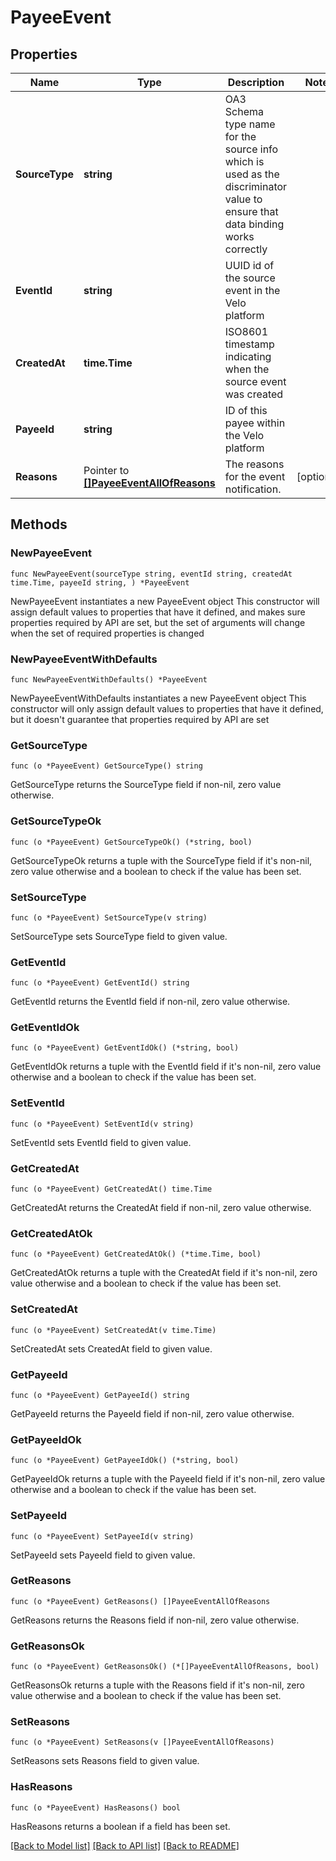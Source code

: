 # PayeeEvent

## Properties

Name | Type | Description | Notes
------------ | ------------- | ------------- | -------------
**SourceType** | **string** | OA3 Schema type name for the source info which is used as the discriminator value to ensure that data binding works correctly | 
**EventId** | **string** | UUID id of the source event in the Velo platform | 
**CreatedAt** | **time.Time** | ISO8601 timestamp indicating when the source event was created | 
**PayeeId** | **string** | ID of this payee within the Velo platform | 
**Reasons** | Pointer to [**[]PayeeEventAllOfReasons**](PayeeEventAllOfReasons.md) | The reasons for the event notification. | [optional] 

## Methods

### NewPayeeEvent

`func NewPayeeEvent(sourceType string, eventId string, createdAt time.Time, payeeId string, ) *PayeeEvent`

NewPayeeEvent instantiates a new PayeeEvent object
This constructor will assign default values to properties that have it defined,
and makes sure properties required by API are set, but the set of arguments
will change when the set of required properties is changed

### NewPayeeEventWithDefaults

`func NewPayeeEventWithDefaults() *PayeeEvent`

NewPayeeEventWithDefaults instantiates a new PayeeEvent object
This constructor will only assign default values to properties that have it defined,
but it doesn't guarantee that properties required by API are set

### GetSourceType

`func (o *PayeeEvent) GetSourceType() string`

GetSourceType returns the SourceType field if non-nil, zero value otherwise.

### GetSourceTypeOk

`func (o *PayeeEvent) GetSourceTypeOk() (*string, bool)`

GetSourceTypeOk returns a tuple with the SourceType field if it's non-nil, zero value otherwise
and a boolean to check if the value has been set.

### SetSourceType

`func (o *PayeeEvent) SetSourceType(v string)`

SetSourceType sets SourceType field to given value.


### GetEventId

`func (o *PayeeEvent) GetEventId() string`

GetEventId returns the EventId field if non-nil, zero value otherwise.

### GetEventIdOk

`func (o *PayeeEvent) GetEventIdOk() (*string, bool)`

GetEventIdOk returns a tuple with the EventId field if it's non-nil, zero value otherwise
and a boolean to check if the value has been set.

### SetEventId

`func (o *PayeeEvent) SetEventId(v string)`

SetEventId sets EventId field to given value.


### GetCreatedAt

`func (o *PayeeEvent) GetCreatedAt() time.Time`

GetCreatedAt returns the CreatedAt field if non-nil, zero value otherwise.

### GetCreatedAtOk

`func (o *PayeeEvent) GetCreatedAtOk() (*time.Time, bool)`

GetCreatedAtOk returns a tuple with the CreatedAt field if it's non-nil, zero value otherwise
and a boolean to check if the value has been set.

### SetCreatedAt

`func (o *PayeeEvent) SetCreatedAt(v time.Time)`

SetCreatedAt sets CreatedAt field to given value.


### GetPayeeId

`func (o *PayeeEvent) GetPayeeId() string`

GetPayeeId returns the PayeeId field if non-nil, zero value otherwise.

### GetPayeeIdOk

`func (o *PayeeEvent) GetPayeeIdOk() (*string, bool)`

GetPayeeIdOk returns a tuple with the PayeeId field if it's non-nil, zero value otherwise
and a boolean to check if the value has been set.

### SetPayeeId

`func (o *PayeeEvent) SetPayeeId(v string)`

SetPayeeId sets PayeeId field to given value.


### GetReasons

`func (o *PayeeEvent) GetReasons() []PayeeEventAllOfReasons`

GetReasons returns the Reasons field if non-nil, zero value otherwise.

### GetReasonsOk

`func (o *PayeeEvent) GetReasonsOk() (*[]PayeeEventAllOfReasons, bool)`

GetReasonsOk returns a tuple with the Reasons field if it's non-nil, zero value otherwise
and a boolean to check if the value has been set.

### SetReasons

`func (o *PayeeEvent) SetReasons(v []PayeeEventAllOfReasons)`

SetReasons sets Reasons field to given value.

### HasReasons

`func (o *PayeeEvent) HasReasons() bool`

HasReasons returns a boolean if a field has been set.


[[Back to Model list]](../README.md#documentation-for-models) [[Back to API list]](../README.md#documentation-for-api-endpoints) [[Back to README]](../README.md)



